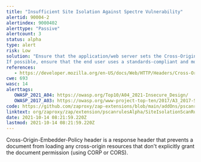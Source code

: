 ```yaml
---
title: "Insufficient Site Isolation Against Spectre Vulnerability"
alertid: 90004-2
alertindex: 9000402
alerttype: "Passive"
alertcount: 3
status: alpha
type: alert
risk: Low
solution: "Ensure that the application/web server sets the Cross-Origin-Embedder-Policy header appropriately, and that it sets the Cross-Origin-Embedder-Policy header to 'require-corp' for documents.
If possible, ensure that the end user uses a standards-compliant and modern web browser that supports the Cross-Origin-Embedder-Policy header (https://caniuse.com/mdn-http_headers_cross-origin-embedder-policy)."
references:
   - https://developer.mozilla.org/en-US/docs/Web/HTTP/Headers/Cross-Origin-Embedder-Policy
cwe: 693
wasc: 14
alerttags: 
   OWASP_2021_A04: https://owasp.org/Top10/A04_2021-Insecure_Design/
   OWASP_2017_A03: https://owasp.org/www-project-top-ten/2017/A3_2017-Sensitive_Data_Exposure.html
code: https://github.com/zaproxy/zap-extensions/blob/main/addOns/pscanrulesAlpha/src/main/java/org/zaproxy/zap/extension/pscanrulesAlpha/SiteIsolationScanRule.java
linktext: org/zaproxy/zap/extension/pscanrulesAlpha/SiteIsolationScanRule.java
date: 2021-10-14 08:21:59.220Z
lastmod: 2021-10-14 08:21:59.220Z
---
```

Cross-Origin-Embedder-Policy header is a response header that prevents a document from loading any cross-origin resources that don't explicitly grant the document permission (using CORP or CORS).
